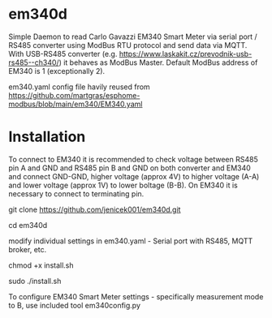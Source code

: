 # em340d
Simple Daemon to read Carlo Gavazzi EM340 Smart Meter via serial port / RS485 converter using ModBus RTU protocol and send data via MQTT.
With USB-RS485 converter (e.g. https://www.laskakit.cz/prevodnik-usb-rs485--ch340/) it behaves as ModBus Master.
Default ModBus address of EM340 is 1 (exceptionally 2).

em340.yaml config file havily reused from https://github.com/martgras/esphome-modbus/blob/main/em340/EM340.yaml

# Installation
To connect to EM340 it is recommended to check voltage between RS485 pin A and GND and RS485 pin B and GND on both converter and EM340 and connect GND-GND, higher voltage (approx 4V) to higher voltage (A-A) and lower voltage (approx 1V) to lower boltage (B-B).
On EM340 it is necessary to connect to terminating pin.

git clone https://github.com/jenicek001/em340d.git

cd em340d

modify individual settings in em340.yaml - Serial port with RS485, MQTT broker, etc.

chmod +x install.sh

sudo ./install.sh

To configure EM340 Smart Meter settings - specifically measurement mode to B, use included tool em340config.py


